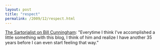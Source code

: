 ```yaml
---
layout: post
title: "respect"
permalink: /2009/12/respect.html
---
```


<p><a href="http://thesartorialist.blogspot.com/2009/12/masterbill-cunningham-paris.html">The Sartorialist on Bill Cunningham</a>:  &quot;Everytime I think I&#39;ve accomplished a little something with this blog, I think of him and realize I have another 35 years before I can even start feeling that way.&quot;</p>


